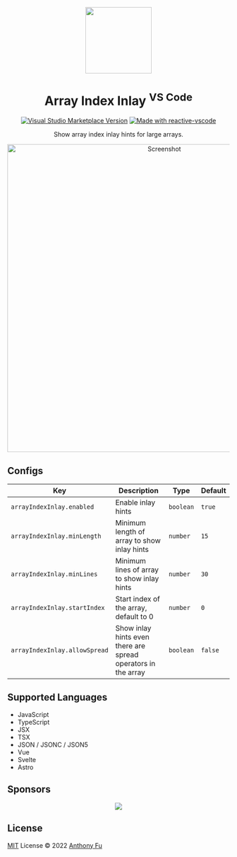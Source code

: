 <p align="center">
<img src="https://github.com/antfu/vscode-array-index-inlay/blob/main/res/icon.png?raw=true" height="150">
</p>

<h1 align="center">Array Index Inlay <sup>VS Code</sup></h1>

<p align="center">
<a href="https://marketplace.visualstudio.com/items?itemName=antfu.array-index-inlay" target="__blank"><img src="https://img.shields.io/visual-studio-marketplace/v/antfu.array-index-inlay.svg?color=eee&amp;label=VS%20Code%20Marketplace&logo=visual-studio-code" alt="Visual Studio Marketplace Version" /></a>
<a href="https://kermanx.github.io/reactive-vscode/" target="__blank"><img src="https://img.shields.io/badge/made_with-reactive--vscode-%23eee?style=flat"  alt="Made with reactive-vscode" /></a>
</p>

<p align="center">
Show array index inlay hints for large arrays.<br>
</p>

<p align="center">
<img width="696" alt="Screenshot" src="https://github.com/user-attachments/assets/6b7af3e5-1186-4526-bb9d-a24a32ffaa24">
</p>

## Configs

<!-- configs -->

| Key                           | Description                                                   | Type      | Default |
| ----------------------------- | ------------------------------------------------------------- | --------- | ------- |
| `arrayIndexInlay.enabled`     | Enable inlay hints                                            | `boolean` | `true`  |
| `arrayIndexInlay.minLength`   | Minimum length of array to show inlay hints                   | `number`  | `15`    |
| `arrayIndexInlay.minLines`    | Minimum lines of array to show inlay hints                    | `number`  | `30`    |
| `arrayIndexInlay.startIndex`  | Start index of the array, default to 0                        | `number`  | `0`     |
| `arrayIndexInlay.allowSpread` | Show inlay hints even there are spread operators in the array | `boolean` | `false` |

<!-- configs -->

## Supported Languages

- JavaScript
- TypeScript
- JSX
- TSX
- JSON / JSONC / JSON5
- Vue
- Svelte
- Astro

## Sponsors

<p align="center">
  <a href="https://cdn.jsdelivr.net/gh/antfu/static/sponsors.svg">
    <img src='https://cdn.jsdelivr.net/gh/antfu/static/sponsors.png'/>
  </a>
</p>

## License

[MIT](./LICENSE) License © 2022 [Anthony Fu](https://github.com/antfu)
